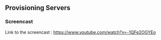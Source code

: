 ## Provisioning Servers

### Screencast
Link to the screencast : https://www.youtube.com/watch?v=-1QFe2OGYEo
